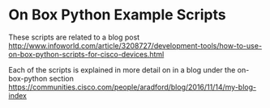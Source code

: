 # On Box Python Example Scripts

These scripts are related to a blog post http://www.infoworld.com/article/3208727/development-tools/how-to-use-on-box-python-scripts-for-cisco-devices.html

Each of the scripts is explained in more detail on in a blog under the on-box-python section
https://communities.cisco.com/people/aradford/blog/2016/11/14/my-blog-index
